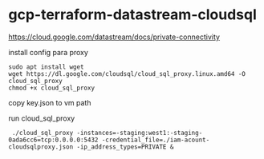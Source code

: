 # gcp-terraform-datastream-cloudsql

https://cloud.google.com/datastream/docs/private-connectivity

install config para proxy
```shell
sudo apt install wget
wget https://dl.google.com/cloudsql/cloud_sql_proxy.linux.amd64 -O cloud_sql_proxy
chmod +x cloud_sql_proxy
```
copy key.json to vm path

run cloud_sql_proxy
```shell
 ./cloud_sql_proxy -instances=-staging:west1:-staging-0ada6cc6=tcp:0.0.0.0:5432 -credential_file=./iam-acount-cloudsqlproxy.json -ip_address_types=PRIVATE &

 ```


